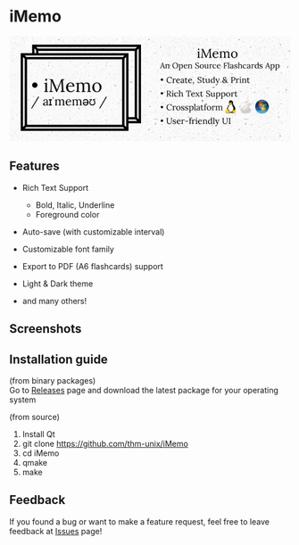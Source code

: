 # iMemo
<img src="cover.png">

## Features
- Rich Text Support
  - Bold, Italic, Underline
  - Foreground color

- Auto-save (with customizable interval)

- Customizable font family

- Export to PDF (A6 flashcards) support

- Light & Dark theme

- and many others!

## Screenshots


## Installation guide
(from binary packages)<br>
  Go to <a href="https://github.com/thm-unix/iMemo/releases">Releases</a> page and download the latest package for your operating system

(from source)
  1. Install Qt
  2. git clone https://github.com/thm-unix/iMemo
  3. cd iMemo
  4. qmake
  5. make

## Feedback
If you found a bug or want to make a feature request, feel free to leave feedback at <a href="https://github.com/thm-unix/iMemo/issues">Issues</a> page!
